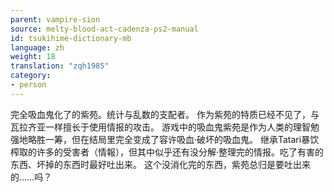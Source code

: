 ```yaml
---
parent: vampire-sion
source: melty-blood-act-cadenza-ps2-manual
id: tsukihime-dictionary-mb
language: zh
weight: 18
translation: "zqh1985"
category:
- person
---
```


完全吸血鬼化了的紫苑。统计与乱数的支配者。
作为紫苑的特质已经不见了，与瓦拉齐亚一样擅长于使用情报的攻击。
游戏中的吸血鬼紫苑是作为人类的理智勉强地略胜一筹，但在结局里完全变成了容许吸血·破坏的吸血鬼。
继承Tatari暴饮榨取的许多的受害者（情報），但其中似乎还有没分解·整理完的情报。吃了有害的东西、坏掉的东西时最好吐出来。
这个没消化完的东西，紫苑总归是要吐出来的……吗？
